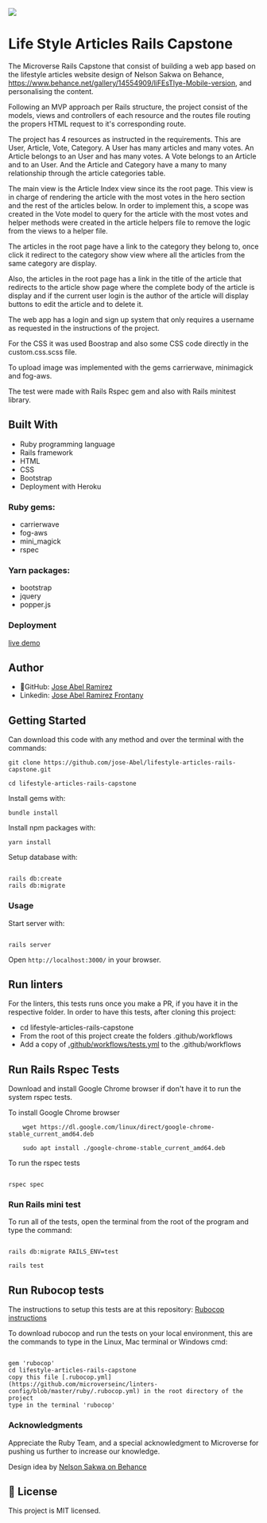 ![](https://img.shields.io/badge/Microverse-blueviolet)

# Life Style Articles Rails Capstone

The Microverse Rails Capstone that consist of building a web app based on the lifestyle articles website design of Nelson Sakwa on Behance, https://www.behance.net/gallery/14554909/liFEsTlye-Mobile-version, and personalising the content.

Following an MVP approach per Rails structure, the project consist of the models, views and controllers of each resource and the routes file routing the propers HTML request to it's corresponding route.

The project has 4 resources as instructed in the requirements. This are User, Article, Vote, Category. A User has many articles and many votes. An Article belongs to an User and has many votes. A Vote belongs to an Article and to an User. And the Article and Category have a many to many relationship through the article categories table.

The main view is the Article Index view since its the root page. This view is in charge of rendering the article with the most votes in the hero section and the rest of the articles below. In order to implement this, a scope was created in the Vote model to query for the article with the most votes and helper methods were created in the article helpers file to remove the logic from the views to a helper file.

The articles in the root page have a link to the category they belong to, once click it redirect to the category show view where all the articles from the same category are display.

Also, the articles in the root page has a link in the title of the article that redirects to the article show page where the complete body of the article is display and if the current user login is the author of the article will display buttons to edit the article and to delete it.

The web app has a login and sign up system that only requires a username as requested in the instructions of the project.

For the CSS it was used Boostrap and also some CSS code directly in the custom.css.scss file.

To upload image was implemented with the gems carrierwave, minimagick and fog-aws. 

The test were made with Rails Rspec gem and also with Rails minitest library.

## Built With
- Ruby programming language
- Rails framework
- HTML
- CSS
- Bootstrap
- Deployment with Heroku

### Ruby gems:
- carrierwave
- fog-aws
- mini_magick
- rspec

### Yarn packages:
- bootstrap 
- jquery 
- popper.js


### Deployment

[live demo](https://lifestyle-articles-jose-abel.herokuapp.com/)


## Author
- 👤GitHub: [Jose Abel Ramirez](https://github.com/jose-Abel)
- Linkedin: [Jose Abel Ramirez Frontany](https://www.linkedin.com/in/jose-abel-ramirez-frontany-7674a842/)


## Getting Started
Can download this code with any method and over the terminal with the commands:

```
git clone https://github.com/jose-Abel/lifestyle-articles-rails-capstone.git

cd lifestyle-articles-rails-capstone

```

Install gems with:

```
bundle install

```

Install npm packages with:

```
yarn install

```

Setup database with:

```

rails db:create
rails db:migrate

```

### Usage

Start server with:

```

rails server

```

Open `http://localhost:3000/` in your browser.


## Run linters
For the linters, this tests runs once you make a PR, if you have it in the respective folder. In order to have this tests, after cloning this project:
- cd lifestyle-articles-rails-capstone
- From the root of this project create the folders .github/workflows
- Add a copy of [.github/workflows/tests.yml](https://github.com/microverseinc/linters-config/blob/master/ruby/.github/workflows/tests.yml) to the .github/workflows

## Run Rails Rspec Tests 

Download and install Google Chrome browser if don't have it to run the system rspec tests.

To install Google Chrome browser

```
	wget https://dl.google.com/linux/direct/google-chrome-stable_current_amd64.deb

	sudo apt install ./google-chrome-stable_current_amd64.deb
```

To run the rspec tests

```

rspec spec

```


### Run Rails mini test
To run all of the tests, open the terminal from the root of the program and type the command:

```

rails db:migrate RAILS_ENV=test

rails test

```

## Run Rubocop tests
The instructions to setup this tests are at this repository: [Rubocop instructions](https://github.com/microverseinc/linters-config/tree/master/ruby)

To download rubocop and run the tests on your local environment, this are the commands to type in the Linux, Mac terminal or Windows cmd:

```

gem 'rubocop'
cd lifestyle-articles-rails-capstone
copy this file [.rubocop.yml](https://github.com/microverseinc/linters-config/blob/master/ruby/.rubocop.yml) in the root directory of the project
type in the terminal 'rubocop'

```


### Acknowledgments
Appreciate the Ruby Team, and a special acknowledgment to Microverse for pushing us further to increase our knowledge.

Design idea by [Nelson Sakwa on Behance](https://www.behance.net/sakwadesignstudio)

## 📝 License
This project is MIT licensed.
